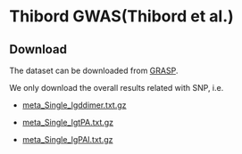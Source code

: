 # Thibord GWAS(Thibord et al.)

## Download

The dataset can be downloaded from [GRASP](https://grasp.nhlbi.nih.gov/FullResults.aspx).

We only download the overall results related with SNP, i.e.

- [meta_Single_lgddimer.txt.gz](https://grasp.nhlbi.nih.gov/downloads/ResultsApril2021/Thibord_ExomeChip/meta_Single_lgddimer.txt.gz)

- [meta_Single_lgtPA.txt.gz](https://grasp.nhlbi.nih.gov/downloads/ResultsApril2021/Thibord_ExomeChip/meta_Single_lgtPA.txt.gz)

- [meta_Single_lgPAI.txt.gz](https://grasp.nhlbi.nih.gov/downloads/ResultsApril2021/Thibord_ExomeChip/meta_Single_lgPAI.txt.gz)